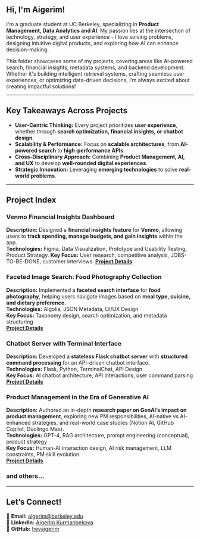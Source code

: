 ## **Hi, I'm Aigerim!**  
I'm a graduate student at UC Berkeley, specializing in **Product Management, Data Analytics and AI**. My passion lies at the intersection of technology, strategy, and user experience - I love solving problems, designing intuitive digital products, and exploring how AI can enhance decision-making.  

This folder showcases some of my projects, covering areas like AI-powered search, financial insights, metadata systems, and backend development. Whether it's building intelligent retrieval systems, crafting seamless user experiences, or optimizing data-driven decisions, I’m always excited about creating impactful solutions!  

---

## **Key Takeaways Across Projects**  
- **User-Centric Thinking:** Every project prioritizes **user experience**, whether through **search optimization, financial insights, or chatbot design**.  
- **Scalability & Performance:** Focus on **scalable architectures**, from **AI-powered search** to **high-performance APIs**.  
- **Cross-Disciplinary Approach:** Combining **Product Management, AI, and UX** to develop **well-rounded digital experiences**.  
- **Strategic Innovation:** Leveraging **emerging technologies** to solve **real-world problems**.  

---

## **Project Index**  

### **Venmo Financial Insights Dashboard**  
**Description:** Designed a **financial insights feature** for **Venmo**, allowing users to **track spending, manage budgets, and gain insights** within the app.  
**Technologies:** Figma, Data Visualization, Prototype and Usability Testing, Product Strategy.
**Key Focus:** User research, competitive analysis, JOBS-TO-BE-DONE, customer interviews.
**[Project Details](https://github.com/heyaigerim/my-projects/tree/main/Venmo%20Financial%20Insights%20)**  

### **Faceted Image Search: Food Photography Collection**  
**Description:** Implemented a **faceted search interface** for **food photography**, helping users navigate images based on **meal type, cuisine, and dietary preference**.  
**Technologies:** Algolia, JSON Metadata, UI/UX Design  
**Key Focus:** Taxonomy design, search optimization, and metadata structuring  
**[Project Details](https://github.com/heyaigerim/my-projects/tree/main/Faceted%20Image%20Search)**  

### **Chatbot Server with Terminal Interface**  
**Description:** Developed a **stateless Flask chatbot server** with **structured command processing** for an API-driven chatbot interface.  
**Technologies:** Flask, Python, TerminalChat, API Design  
**Key Focus:** AI chatbot architecture, API interactions, user command parsing  
**[Project Details](https://github.com/heyaigerim/my-projects/tree/main/Stateless%20Flask%20Server)**  

### **Product Management in the Era of Generative AI**  
**Description:** Authored an in-depth **research paper on GenAI’s impact on product management**, exploring new PM responsibilities, AI-native vs AI-enhanced strategies, and real-world case studies (Notion AI, GitHub Copilot, Duolingo Max).  
**Technologies:** GPT-4, RAG architecture, prompt engineering (conceptual), product strategy  
**Key Focus:** Human-AI interaction design, AI risk management, LLM constraints, PM skill evolution  
**[Project Details](https://github.com/heyaigerim/pm-genai-whitepaper)**  


### and others...

---

## **Let’s Connect!**  
📧 **Email:** aigerim@berkeley.edu  
🔗 **LinkedIn:** [Aigerim Kurmanbekova](https://www.linkedin.com/in/aigerim-kurmanbekova/)  
📂 **GitHub:** [heyaigerim](https://github.com/heyaigerim)  
